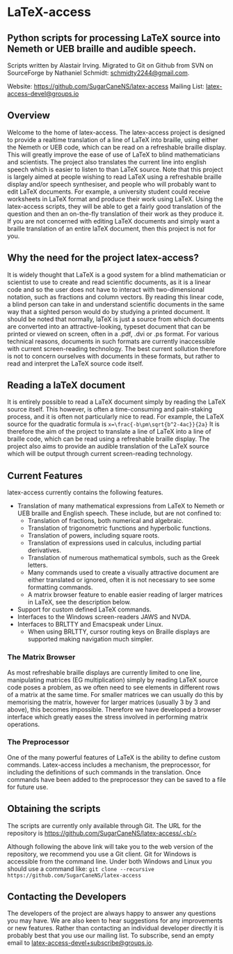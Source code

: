 # LaTeX-access
## Python scripts for processing LaTeX source into Nemeth or UEB braille and audible speech.

Scripts written by Alastair Irving.  Migrated to Git on Github from SVN on SourceForge by Nathaniel Schmidt: schmidty2244@gmail.com.

Website: https://github.com/SugarCaneNS/latex-access
Mailing List: latex-access-devel@groups.io

## Overview
Welcome to the home of latex-access.  The latex-access project is designed to provide a realtime translation of a line of LaTeX into braille, using either the Nemeth or UEB code, which can be read on a refreshable braille display. This will greatly improve the ease of use of LaTeX to blind mathematicians and scientists. The project also translates the current line into english speech which is easier to listen to than LaTeX source.
Note that this project is largely aimed at people wishing to read LaTeX using a refreshable braille display and/or speech synthesiser, and people who will probably want to edit LaTeX documents. For example, a university student could receive worksheets in LaTeX format and produce their work using LaTeX. Using the latex-access scripts, they will be able to get a fairly good translation of the question and then an on-the-fly translation of their work as they produce it. If you are not concerned with editing LaTeX documents and simply want a braille translation of an entire laTeX document, then this project is not for you.

## Why the need for the project latex-access?
It is widely thought that LaTeX is a good system for a blind mathematician or scientist to use to create and read scientific documents, as it is a linear code and so the user does not have to interact with two-dimensional notation, such as fractions and column vectors. By reading this linear code, a blind person can take in and understand scientific documents in the same way that a sighted person would do by studying a printed document. It should be noted that normally, laTeX is just a source from which documents are converted into an attractive-looking, typeset document that can be printed or viewed on screen, often in a .pdf, .dvi or .ps format. For various technical reasons, documents in such formats are currently inaccessible with current screen-reading technology. The best current sollution therefore is not to concern ourselves with documents in these formats, but rather to read and interpret the LaTeX source code itself.

## Reading a laTeX document
It is entirely possible to read a LaTeX document simply by reading the LaTeX source itself. This however, is often a time-consuming and pain-staking process, and it is often not particularly nice to read. For example, the LaTeX source for the quadratic formula is
```x=\frac{-b\pm\sqrt{b^2-4ac}}{2a}```
It is therefore the aim of the project to translate a line of LaTeX into a line of braille code, which can be read using a refreshable braille display. The project also aims to provide an audible translation of the LaTeX source which will be output through current screen-reading technology.

## Current Features
latex-access currently contains the following features.
* Translation of many mathematical expressions from LaTeX to Nemeth or UEB braille and English speech. These include, but are not confined to:
	* Translation of fractions, both numerical and algebraic.
	* Translation of trigonometric functions and hyperbolic functions.
	* Translation of powers, including square roots.
	* Translation of expressions used in calculus, including partial derivatives.
	* Translation of numerous mathematical symbols, such as the Greek letters.
	* Many commands used to create a visually attractive document are either translated or ignored, often it is not necessary to see some formatting commands.
	* A matrix browser feature to enable easier reading of larger matrices in LaTeX, see the description below.
* Support for custom defined LaTeX commands.
* Interfaces to the Windows screen-readers JAWS and NVDA.
* Interfaces to BRLTTY and Emacspeak under Linux.
	* When using BRLTTY, cursor routing keys on Braille displays are supported making navigation much simpler.

### The Matrix Browser
As most refreshable braille displays are currently limited to one line, manipulating matrices (EG multiplication) simply by reading LaTeX source code poses a problem, as we often need to see elements in different rows of a matrix at the same time. For smaller matrices we can usually do this by memorising the matrix, however for larger matrices (usually 3 by 3 and above), this becomes impossible. Therefore we have developed a browser interface which greatly eases the stress involved in performing matrix operations.

### The Preprocessor
One of the many powerful features of LaTeX is the ability to define custom commands. Latex-access includes a mechanism, the preprocessor, for including the definitions of such commands in the translation. Once commands have been added to the preprocessor they can be saved to a file for future use.

## Obtaining the scripts
The scripts are currently only available through Git. The URL for the repository is https://github.com/SugarCaneNS/latex-access/.<b/>

Although following the above link will take you to the web version of the repository, we recommend you use a Git client. Git for Windows is accessible from the command line. Under both Windows and Linux you should use a command like:
```git clone --recursive https://github.com/SugarCaneNS/latex-access```

## Contacting the Developers
The developers of the project are always happy to answer any questions you may have. We are also keen to hear suggestions for any improvements or new features. Rather than contacting an individual developer directly it is probably best that you use our mailing list.  To subscribe, send an empty email to latex-access-devel+subscribe@groups.io.
